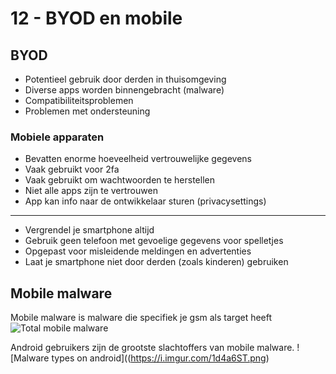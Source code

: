 # 12 - BYOD en mobile
## BYOD
- Potentieel gebruik door derden in thuisomgeving
- Diverse apps worden binnengebracht (malware)
- Compatibiliteitsproblemen
- Problemen met ondersteuning

### Mobiele apparaten
- Bevatten enorme hoeveelheid vertrouwelijke gegevens
- Vaak gebruikt voor 2fa
- Vaak gebruikt om wachtwoorden te herstellen
- Niet alle apps zijn te vertrouwen
- App kan info naar de ontwikkelaar sturen (privacysettings)
---
- Vergrendel je smartphone altijd
- Gebruik geen telefoon met gevoelige gegevens voor spelletjes
- Opgepast voor misleidende meldingen en advertenties
- Laat je smartphone niet door derden (zoals kinderen) gebruiken

## Mobile malware
Mobile malware is malware die specifiek je gsm als target heeft
![Total mobile malware](https://i.imgur.com/z8lh64G.png)

Android gebruikers zijn de grootste slachtoffers van mobile malware.
![Malware types on android]((https://i.imgur.com/1d4a6ST.png)
<!--stackedit_data:
eyJoaXN0b3J5IjpbNjgzMjA2NTEzLC01MDU1NTI5NTksMTY3NT
U2NTM1Miw3OTA2OTExNTBdfQ==
-->